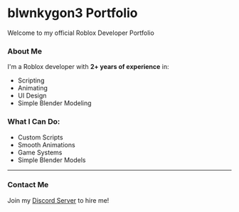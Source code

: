 # blwnkygon3 Portfolio
Welcome to my official Roblox Developer Portfolio

### About Me
I'm a Roblox developer with **2+ years of experience** in:
- Scripting
- Animating
- UI Design
- Simple Blender Modeling

### What I Can Do:
- Custom Scripts
- Smooth Animations
- Game Systems
- Simple Blender Models

---

### Contact Me
Join my [Discord Server](https://discord.gg/PJTbjcArJh) to hire me!
